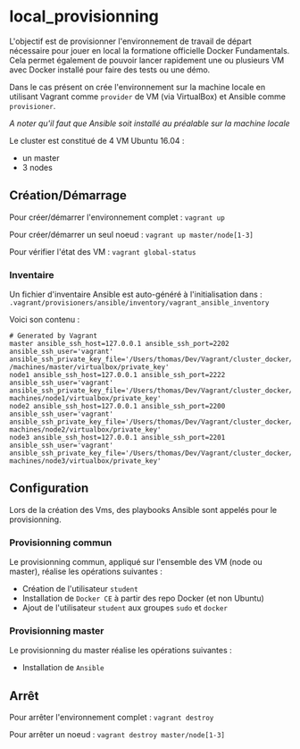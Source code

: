 # local_provisionning

L'objectif est de provisionner l'environnement de travail de départ nécessaire pour jouer en local la formatione officielle Docker Fundamentals. Cela permet également de pouvoir lancer rapidement une ou plusieurs VM avec Docker installé pour faire des tests ou une démo.

Dans le cas présent on crée l'environnement sur la machine locale en utilisant Vagrant comme `provider` de VM (via VirtualBox) et Ansible comme `provisioner`.

*A noter qu'il faut que Ansible soit installé au préalable sur la machine locale*

Le cluster est constitué de 4 VM Ubuntu 16.04 :
- un master
- 3 nodes

## Création/Démarrage
Pour créer/démarrer l'environnement complet :
`vagrant up`

Pour créer/démarrer un seul noeud :
`vagrant up master/node[1-3]`

Pour vérifier l'état des VM :
`vagrant global-status`

### Inventaire
Un fichier d'inventaire Ansible est auto-généré à l'initialisation dans :
`.vagrant/provisioners/ansible/inventory/vagrant_ansible_inventory`

Voici son contenu :
```
# Generated by Vagrant
master ansible_ssh_host=127.0.0.1 ansible_ssh_port=2202 ansible_ssh_user='vagrant' ansible_ssh_private_key_file='/Users/thomas/Dev/Vagrant/cluster_docker/.vagrant    /machines/master/virtualbox/private_key'
node1 ansible_ssh_host=127.0.0.1 ansible_ssh_port=2222 ansible_ssh_user='vagrant' ansible_ssh_private_key_file='/Users/thomas/Dev/Vagrant/cluster_docker/.vagrant/    machines/node1/virtualbox/private_key'
node2 ansible_ssh_host=127.0.0.1 ansible_ssh_port=2200 ansible_ssh_user='vagrant' ansible_ssh_private_key_file='/Users/thomas/Dev/Vagrant/cluster_docker/.vagrant/    machines/node2/virtualbox/private_key'
node3 ansible_ssh_host=127.0.0.1 ansible_ssh_port=2201 ansible_ssh_user='vagrant' ansible_ssh_private_key_file='/Users/thomas/Dev/Vagrant/cluster_docker/.vagrant/    machines/node3/virtualbox/private_key'
```

## Configuration
Lors de la création des Vms, des playbooks Ansible sont appelés pour le provisionning.

### Provisionning commun
Le provisionning commun, appliqué sur l'ensemble des VM (node ou master), réalise les opérations suivantes :
* Création de l'utilisateur `student`
* Installation de `Docker CE` à partir des repo Docker (et non Ubuntu)
* Ajout de l'utilisateur `student` aux groupes `sudo` et `docker`

### Provisionning master
Le provisionning du master réalise les opérations suivantes :
* Installation de `Ansible`

## Arrêt
Pour arrêter l'environnement complet :
`vagrant destroy`

Pour arrêter un noeud :
`vagrant destroy master/node[1-3]`
